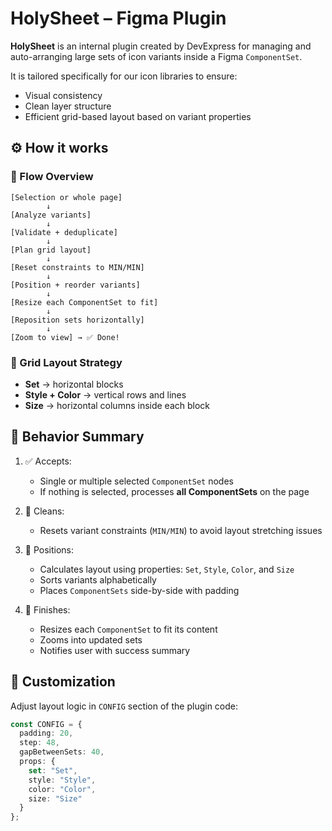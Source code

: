 # HolySheet – Figma Plugin

**HolySheet** is an internal plugin created by DevExpress for managing and auto-arranging large sets of icon variants inside a Figma `ComponentSet`.

It is tailored specifically for our icon libraries to ensure:
- Visual consistency
- Clean layer structure
- Efficient grid-based layout based on variant properties



## ⚙️ How it works

### 🔁 Flow Overview

```
[Selection or whole page]
        ↓
[Analyze variants]
        ↓
[Validate + deduplicate]
        ↓
[Plan grid layout]
        ↓
[Reset constraints to MIN/MIN]
        ↓
[Position + reorder variants]
        ↓
[Resize each ComponentSet to fit]
        ↓
[Reposition sets horizontally]
        ↓
[Zoom to view] → ✅ Done!
```

### 🧭 Grid Layout Strategy

- **Set** → horizontal blocks
- **Style + Color** → vertical rows and lines
- **Size** → horizontal columns inside each block



## 🧪 Behavior Summary

1. ✅ Accepts:
   - Single or multiple selected `ComponentSet` nodes
   - If nothing is selected, processes **all ComponentSets** on the page

2. 🧹 Cleans:
   - Resets variant constraints (`MIN/MIN`) to avoid layout stretching issues

3. 📐 Positions:
   - Calculates layout using properties: `Set`, `Style`, `Color`, and `Size`
   - Sorts variants alphabetically
   - Places `ComponentSets` side-by-side with padding

4. 🎯 Finishes:
   - Resizes each `ComponentSet` to fit its content
   - Zooms into updated sets
   - Notifies user with success summary



## 🔧 Customization

Adjust layout logic in `CONFIG` section of the plugin code:
```ts
const CONFIG = {
  padding: 20,
  step: 48,
  gapBetweenSets: 40,
  props: {
    set: "Set",
    style: "Style",
    color: "Color",
    size: "Size"
  }
};
```
